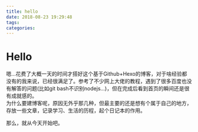 ```yaml
---
title: hello
date: 2018-08-23 19:29:48
tags:
categories:
---
```

# Hello #
<!-- more -->
  嗯...花费了大概一天的时间才搭好这个基于Github+Hexo的博客，对于啥经验都没有的我来说，已经很满足了。参考了不少网上大佬的教程，遇到了很多百度也没有解答的问题(比如git bash不识别nodejs...)，但在完成后看到首页的瞬间还是很有成就感的。  
为什么要建博客呢，原因无外乎那几种，但最主要的还是想有个属于自己的地方，存放一些文章，记录学习、生活的历程，起个日记本的作用。  

那么，就从今天开始吧。
